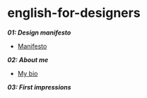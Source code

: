 # english-for-designers

***01: Design manifesto***
- [Manifesto](01-design-manifesto.md)

***02: About me***
- [My bio](02-my-bio.md)

***03: First impressions***
